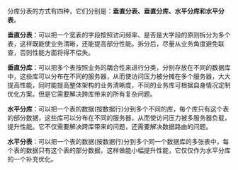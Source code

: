 分库分表的方式有四种，它们分别是：**垂直分表、垂直分库、水平分库和水平分表**。

**垂直分表**：可以把一个宽表的字段按照访问频率、是否是大字段的原则拆分为多个表，这样既能使业务清晰，还能提高部分性能。拆分后，尽量从业务角度避免联查，否则性能方面将得不偿失。

**垂直分库**：可以把多个表按照业务的耦合性来进行分类，分别存放在不同的数据库中，这些库可以分布在不同的服务器，从而使访问压力被分摊在多个服务器，大大提高性能，同时能提高整体架构的业务清晰度，不同的业务库可根据自身情况定制优化方案。但是它需要解决跨库带来的所有复杂问题。

**水平分库**：可以把一个表的数据(按数据行)分到多个不同的库，每个库只有这个表的部分数据，这些库可以分布在不同的服务器，从而使访问压力被多服务器负载，提升性能。它不仅需要解决跨库带来的问题，还需要解决数据路由的问题。

**水平分表**：可以把一个表的数据(按数据行)分到多个同一个数据库的多张表中，每个表的数据只有这个表的部分数据，这样做能小幅提升性能，它仅仅作为水平分库的一个补充优化。
